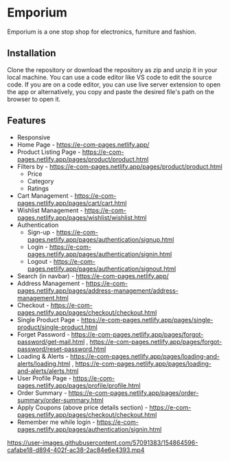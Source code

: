 # Emporium

Emporium is a one stop shop for electronics, furniture and fashion.

## Installation

Clone the repository or download the repository as zip and unzip it in your local machine. You can use a code editor like VS code to edit the source code. If you are on a code editor, you can use live server extension to open the app or alternatively, you copy and paste the desired file's path on the browser to open it.

## Features

 - Responsive
 - Home Page - https://e-com-pages.netlify.app/
 - Product Listing Page - https://e-com-pages.netlify.app/pages/product/product.html
 - Filters by - https://e-com-pages.netlify.app/pages/product/product.html
    - Price
    - Category
    - Ratings
 - Cart Management - https://e-com-pages.netlify.app/pages/cart/cart.html
 - Wishlist Management - https://e-com-pages.netlify.app/pages/wishlist/wishlist.html
 - Authentication
    - Sign-up - https://e-com-pages.netlify.app/pages/authentication/signup.html
    - Login - https://e-com-pages.netlify.app/pages/authentication/signin.html
    - Logout - https://e-com-pages.netlify.app/pages/authentication/signout.html
 - Search (in navbar) - https://e-com-pages.netlify.app/
 - Address Management - https://e-com-pages.netlify.app/pages/address-management/address-management.html
 - Checkout - https://e-com-pages.netlify.app/pages/checkout/checkout.html
 - Single Product Page - https://e-com-pages.netlify.app/pages/single-product/single-product.html
 - Forget Password - https://e-com-pages.netlify.app/pages/forgot-password/get-mail.html , https://e-com-pages.netlify.app/pages/forgot-password/reset-password.html
 - Loading & Alerts - https://e-com-pages.netlify.app/pages/loading-and-alerts/loading.html , https://e-com-pages.netlify.app/pages/loading-and-alerts/alerts.html
 - User Profile Page - https://e-com-pages.netlify.app/pages/profile/profile.html
 - Order Summary - https://e-com-pages.netlify.app/pages/order-summary/order-summary.html
 - Apply Coupons (above price details section) - https://e-com-pages.netlify.app/pages/checkout/checkout.html
 - Remember me while login - https://e-com-pages.netlify.app/pages/authentication/signin.html

https://user-images.githubusercontent.com/57091383/154864596-cafabe18-d894-402f-ac38-2ac84e6e4393.mp4

